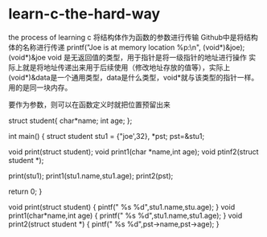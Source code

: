 # learn-c-the-hard-way
the process of learning c
将结构体作为函数的参数进行传输
Github中是将结构体的名称进行传递
printf("Joe is at memory location %p:\n", (void*)&joe); (void*)&joe void 是无返回值的类型，用于指针是将一级指针的地址进行操作
实际上就是将地址传递出来用于后续使用（修改地址存放的值等），实际上(void*)&data是一个通用类型，data是什么类型，void*就与该类型的指针一样。用的是同一块内存。

要作为参数，则可以在函数定义时就把位置预留出来

struct student{
char*name;
int age;
};

int main()
{
struct student stu1 = {"joe',32}, *pst;
pst=&stu1;

void print(struct student);
void print1(char *name,int age);
void ptinf2(struct student *);

print(stu1);
print1(stu1.name,stu1.age);
print2(pst);

return 0;
}

void print(struct student)
{
  pintf(" %s %d",stu1.name,stu.age);
  }
  void print1(char*name,int age)
  {
  printf(" %s %d",stu1.name,stu1.age);
  }
void print2(struct student *)
{
  pintf(" %s %d",pst->name,pst->age);
  }
